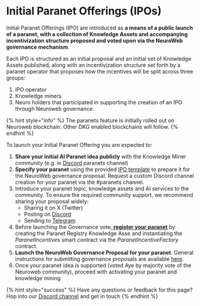 # Initial Paranet Offerings (IPOs)

Initial Paranet Offerings (IPO) are introduced as **a means of a public launch of a paranet, with a collection of Knowledge Assets and accompanying incentivization structure proposed and voted upon via the NeuroWeb governance mechanism**.&#x20;

Each IPO is structured as an initial proposal and an initial set of Knowledge Assets published, along with an incentivization structure set forth by a paranet operator that proposes how the incentives will be split across three groups:

1. IPO operator
2. Knowledge miners
3. Neuro holders that participated in supporting the creation of an IPO through Neuroweb governance.

{% hint style="info" %}
The paranets feature is initially rolled out on Neuroweb blockchain. Other DKG enabled blockchains will follow.
{% endhint %}

To launch your Initial Paranet Offering you are expected to:

1. **Share your initial AI Paranet idea publicly** with the Knowledge Miner community (e.g. in [Discord](https://discord.gg/3BrQDvHpdc) paranets channel)
2. **Specify your paranet** using the provided [IPO template](https://docs.google.com/document/d/1QzKpH\_ex-U8mxh-IgwTjijEe3n6vwRVAhG599siapQQ/edit#heading=h.61lymw4v18qp) to prepare it for the NeuroWeb governance proposal. Request a custom Discord channel creation for your paranet via the #paranets channel.&#x20;
3. Introduce your paranet topic, knowledge assets and AI services to the community. To ensure the required community support, we recommend sharing your proposal widely:
   * Sharing it on X (Twitter)
   * Posting on [Discord](https://discord.com/invite/qRc4xHpFnN)&#x20;
   * Sending to [Telegram](https://t.me/origintrail)&#x20;
4. Before launching the Governance vote,[ **register your paranet**](launching-your-ipo.md) by creating the Paranet Registry Knowledge Asse and instantiating the _ParanetIncentives_ smart contract via the _ParanetIncentiveFactory_ contract.&#x20;
5. **Launch the NeuroWeb Governance Proposal for your paranet**. General instructions for submitting governance proposals are available [here](https://docs.neuroweb.ai/on-chain-governance/submit-a-governance-proposal).
6. Once your paranet idea is supported (voted Aye by majority vote of the Neuroweb community), proceed with activating your paranet and knowledge mining



{% hint style="success" %}
Have any questions or feedback for this page? Hop into our [Discord channel](https://discord.com/invite/qRc4xHpFnN) and get in touch
{% endhint %}
